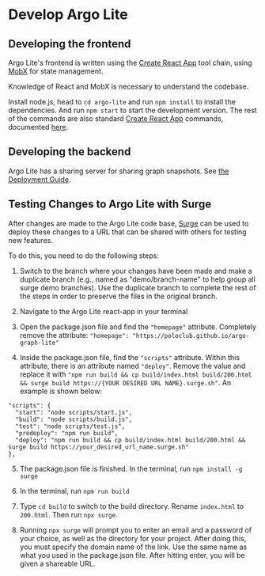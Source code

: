 # Develop Argo Lite

## Developing the frontend

Argo Lite's frontend is written using the [Create React App](https://github.com/facebook/create-react-app) tool chain, using [MobX](https://mobx.js.org/README.html) for state management.

Knowledge of React and MobX is necessary to understand the codebase.

Install node.js, head to `cd argo-lite` and run `npm install` to install the dependencies. And run `npm start` to start the development version. The rest of the commands are also standard [Create React App](https://github.com/facebook/create-react-app) commands, documented [here](argo-lite/README.md).

## Developing the backend

Argo Lite has a sharing server for sharing graph snapshots. See [the Deployment Guide](deploy.md).

## Testing Changes to Argo Lite with Surge

After changes are made to the Argo Lite code base, [Surge](https://surge.sh/) can be used to deploy these changes to a URL that can be shared with others for testing new features. 

To do this, you need to do the following steps:
1) Switch to the branch where your changes have been made and make a duplicate branch (e.g., named as "demo/branch-name" to help group all surge demo branches). Use the duplicate branch to complete the rest of the steps in order to preserve the files in the original branch.

2) Navigate to the Argo Lite react-app in your terminal

3) Open the package.json file and find the `"homepage"` attribute. Completely remove the attribute: `"homepage": "https://poloclub.github.io/argo-graph-lite"`

4) Inside the package.json file, find the `"scripts"` attribute. Within this attribute, there is an attribute named `"deploy"`. Remove the value and replace it with `"npm run build && cp build/index.html build/200.html && surge build https://{YOUR DESIRED URL NAME}.surge.sh"`. An example is shown below:

  ```
  "scripts": {
    "start": "node scripts/start.js",
    "build": "node scripts/build.js",
    "test": "node scripts/test.js",
    "predeploy": "npm run build",
    "deploy": "npm run build && cp build/index.html build/200.html && surge build https://your_desired_url_name.surge.sh"
  },
  ```
  
  5) The package.json file is finished. In the terminal, run `npm install -g surge`

  6) In the terminal, run `npm run build`

  7) Type `cd build` to switch to the build directory. Rename `index.html` to `200.html`. Then run `npx surge`.

  8) Running `npx surge` will prompt you to enter an email and a password of your choice, as well as the directory for your project. After doing this, you must specify the domain name of the link. Use the same name as what you used in the package.json file. After hitting enter, you will be given a shareable URL.
  
